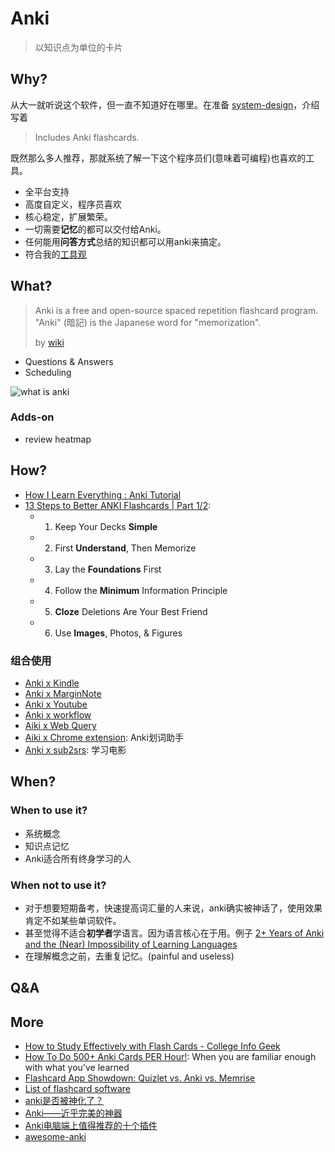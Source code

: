 # Anki 

> 以知识点为单位的卡片

## Why?

从大一就听说这个软件，但一直不知道好在哪里。在准备 [system-design](https://github.com/donnemartin/system-design-primer)，介绍写着 

> Includes Anki flashcards.

既然那么多人推荐，那就系统了解一下这个程序员们(意味着可编程)也喜欢的工具。


- 全平台支持
- 高度自定义，程序员喜欢
- 核心稳定，扩展繁荣。
- 一切需要**记忆**的都可以交付给Anki。
- 任何能用**问答方式**总结的知识都可以用anki来搞定。
- 符合我的[工具观](https://willwang.cc/2019/03/tools)

## What?

> Anki is a free and open-source spaced repetition flashcard program. "Anki" (暗記) is the Japanese word for "memorization".
> 
> by [wiki](https://www.wikiwand.com/en/Anki_(software))

- Questions & Answers
- Scheduling

![what is anki](https://i.imgur.com/z8zxCX9.png)

### Adds-on

- review heatmap

## How?

- [How I Learn Everything : Anki Tutorial](https://www.youtube.com/watch?v=5urUZUWoTLo&t=946s) 
- [13 Steps to Better ANKI Flashcards | Part 1/2](https://www.youtube.com/watch?v=AbvaITy3oeQ): 
	*   1) Keep Your Decks **Simple**
	*   2) First **Understand**, Then Memorize
	*   3) Lay the **Foundations** First
	*   4) Follow the **Minimum** Information Principle
	*   5) **Cloze** Deletions Are Your Best Friend
	*   6) Use **Images**, Photos, & Figures

### 组合使用

- [Anki x Kindle](https://zhuanlan.zhihu.com/p/37079582) 
- [Anki x MarginNote](https://zhuanlan.zhihu.com/p/34512119)
- [Anki x Youtube](https://zhuanlan.zhihu.com/p/40037096)
- [Anki x workflow](https://zhuanlan.zhihu.com/p/47025287)
- [Aiki x Web Query](https://zhuanlan.zhihu.com/p/33792983)
- [Aiki x Chrome extension](?): Anki划词助手
- [Anki x sub2srs](?): 学习电影

## When?

### When to use it?

- 系统概念
- 知识点记忆
- Anki适合所有终身学习的人

### When not to use it?

- 对于想要短期备考，快速提高词汇量的人来说，anki确实被神话了，使用效果肯定不如某些单词软件。
- 甚至觉得不适合**初学者**学语言。因为语言核心在于用。例子 [2+ Years of Anki and the (Near) Impossibility of Learning Languages](https://www.dannycrichton.com/2016/05/15/the-near-impossibility-of-learning-languages/)
- 在理解概念之前，去重复记忆。(painful and useless)

## Q&A

## More 

- [How to Study Effectively with Flash Cards - College Info Geek](https://www.youtube.com/watch?v=mzCEJVtED0U)
- [How To Do 500+ Anki Cards PER Hour!](https://www.youtube.com/watch?v=_ER9NQcwKm8): When you are familiar enough with what you've learned
- [Flashcard App Showdown: Quizlet vs. Anki vs. Memrise](http://lexplorers.com/flashcard-app-showdown-quizlet-vs-anki-vs-memrise/)
- [List of flashcard software](https://www.wikiwand.com/en/List_of_flashcard_software)
- [anki是否被神化了？](https://www.zhihu.com/question/57569577)
- [Anki——近乎完美的神器](https://zhuanlan.zhihu.com/-anki)
- [Anki电脑端上值得推荐的十个插件](https://zhuanlan.zhihu.com/p/24650483)
- [awesome-anki](https://github.com/tianshanghong/awesome-anki)